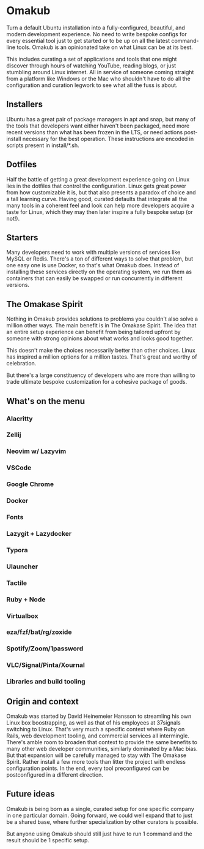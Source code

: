 # Omakub

Turn a default Ubuntu installation into a fully-configured, beautiful, and modern development experience. No need to write bespoke configs for every essential tool just to get started or to be up on all the latest command-line tools. Omakub is an opinionated take on what Linux can be at its best.

This includes curating a set of applications and tools that one might discover through hours of watching YouTube, reading blogs, or just stumbling around Linux internet. All in service of someone coming straight from a platform like Windows or the Mac who shouldn't have to do all the configuration and curation legwork to see what all the fuss is about.

## Installers

Ubuntu has a great pair of package managers in apt and snap, but many of the tools that developers want either haven't been packaged, need more recent versions than what has been frozen in the LTS, or need actions post-install necessary for the best operation. These instructions are encoded in scripts present in install/*.sh.

## Dotfiles

Half the battle of getting a great development experience going on Linux lies in the dotfiles that control the configuration. Linux gets great power from how customizable it is, but that also presents a paradox of choice and a tall learning curve. Having good, curated defaults that integrate all the many tools in a coherent feel and look can help more developers acquire a taste for Linux, which they may then later inspire a fully bespoke setup (or not!).

## Starters

Many developers need to work with multiple versions of services like MySQL or Redis. There's a ton of different ways to solve that problem, but one easy one is use Docker, so that's what Omakub does. Instead of installing these services directly on the operating system, we run them as containers that can easily be swapped or run concurrently in different versions. 

## The Omakase Spirit

Nothing in Omakub provides solutions to problems you couldn't also solve a million other ways. The main benefit is in The Omakase Spirit. The idea that an entire setup experience can benefit from being tailored upfront by someone with strong opinions about what works and looks good together.

This doesn't make the choices necessarily better than other choices. Linux has inspired a million options for a million tastes. That's great and worthy of celebration.

But there's a large constituency of developers who are more than willing to trade ultimate bespoke customization for a cohesive package of goods.

## What's on the menu

### Alacritty
### Zellij
### Neovim w/ Lazyvim
### VSCode
### Google Chrome
### Docker
### Fonts
### Lazygit + Lazydocker
### Typora
### Ulauncher
### Tactile
### Ruby + Node
### Virtualbox
### eza/fzf/bat/rg/zoxide
### Spotify/Zoom/1password
### VLC/Signal/Pinta/Xournal
### Libraries and build tooling

## Origin and context

Omakub was started by David Heinemeier Hansson to streamling his own Linux box boostrapping, as well as that of his employees at 37signals switching to Linux. That's very much a specific context where Ruby on Rails, web development tooling, and commercial services all intermingle. There's amble room to broaden that context to provide the same benefits to many other web developer communities, similarly dominated by a Mac bias. But that expansion will be carefully managed to stay with The Omakase Spirit. Rather install a few more tools than litter the project with endless configuration points. In the end, every tool preconfigured can be postconfigured in a different direction.

## Future ideas

Omakub is being born as a single, curated setup for one specific company in one particular domain. Going forward, we could well expand that to just be a shared base, where further specialization by other curators is possible.

But anyone using Omakub should still just have to run 1 command and the result should be 1 specific setup.
